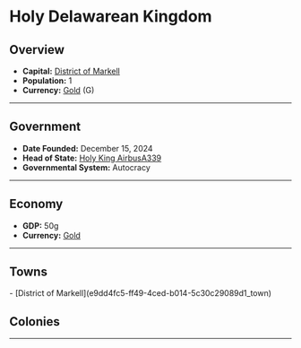 <!--UNDEDITED FILE, remove this entire line if this file has been edited!-->
# <!--NAME-->Holy Delawarean Kingdom<!--NAME-->

## Overview

- **Capital:** <!--CAPITAL_LINK-->[District of Markell](e9dd4fc5-ff49-4ced-b014-5c30c29089d1_town)<!--CAPITAL_LINK-->
- **Population:** <!--POPULATION-->1<!--POPULATION-->
- **Currency:** <!--CURRENCY_LINK-->[Gold](Gold_currency)<!--CURRENCY_LINK--> (<!--CURRENCY_ABV-->G<!--CURRENCY_ABV-->)

---

## Government

- **Date Founded:** <!--FOUNDED-->December 15, 2024<!--FOUNDED-->
- **Head of State:** <!--LEADER_TITLE_LINK-->[Holy King AirbusA339](AirbusA339_user)<!--LEADER_TITLE_LINK-->
- **Governmental System:** <!--GOVERNMENT-->Autocracy<!--GOVERNMENT-->

---

## Economy

- **GDP:** <!--GDP-->50g<!--GDP-->
- **Currency:** <!--CURRENCY_LINK-->[Gold](Gold_currency)<!--CURRENCY_LINK-->

---

## Towns

<!--TOWNS-->- [District of Markell](e9dd4fc5-ff49-4ced-b014-5c30c29089d1_town)<!--TOWNS-->

## Colonies

<!--COLONIES--><!--COLONIES-->

---